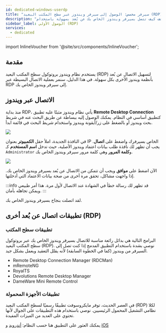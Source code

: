 ```yaml
---
id: dedicated-windows-userdp
title: "سيرفر مخصص: الوصول إلى سيرفر ويندوز عبر سطح المكتب البعيد (RDP)"
description: "اكتشف كيف تتصل بسيرفر ويندوز الخاص بك عن بُعد بسهولة باستخدام RDP وتصل إليه بأمان من أجهزة مختلفة → تعلّم المزيد الآن"
sidebar_label: الوصول الأولي (RDP)
services:
  - dedicated
---
```


import InlineVoucher from '@site/src/components/InlineVoucher';

## مقدمة

يستخدم نظام ويندوز بروتوكول سطح المكتب البعيد (RDP) لتسهيل الاتصال عن بُعد بأنظمة ويندوز الأخرى بكل سهولة. في هذا الدليل، سنمر بعملية الاتصال البسيطة عبر RDP إلى سيرفر ويندوز الخاص بك.

<InlineVoucher />

## الاتصال عبر ويندوز

منذ بداية RDP، يأتي نظام ويندوز مثبتًا عليه تطبيق **Remote Desktop Connection** كتطبيق أساسي في النظام. يمكنك الوصول إليه ببساطة عن طريق البحث عنه في شريط بحث ويندوز أو بالضغط على زر/أيقونة ويندوز واستخدام شريط البحث في قائمة ابدأ.

![](https://screensaver01.zap-hosting.com/index.php/s/TRfpNC3rACZ3KGB/preview)

في النافذة الجديدة، املأ حقل **الكمبيوتر** بعنوان IP الخاص بسيرفرك واضغط على **اتصال**. يجب أن تظهر لك نافذة طلب بيانات اعتماد ويندوز الأصلية، حيث تدخل **اسم المستخدم** كـ `Administrator` و**كلمة المرور** وهي كلمة مرور سيرفر ويندوز الخاص بك.

![](https://screensaver01.zap-hosting.com/index.php/s/GCRs6KbGHz27HBS/preview)

الآن اضغط على **موافق** ويجب أن تتمكن من الاتصال عن بُعد بسيرفر ويندوز الخاص بك. إذا واجهت مشاكل، تحقق مرة أخرى من صحة بيانات الاعتماد التي أدخلتها.

:::info
قد تظهر لك رسالة خطأ في الشهادة عند الاتصال لأول مرة. هذا أمر طبيعي ويمكن تجاهله بأمان.
:::

لقد اتصلت بنجاح بسيرفر ويندوز الخاص بك.

## تطبيقات اتصال عن بُعد أخرى (RDP)

### تطبيقات سطح المكتب

البرامج التالية هي بدائل رائعة مناسبة للاتصال بسيرفر ويندوز الخاص بك عبر بروتوكول سطح المكتب البعيد (RDP). نوصي بشدة باستخدام التطبيق المدمج إذا كنت تصل إلى السيرفر من ويندوز (كما في الخطوة السابقة) لأنه يقلل التعقيد ويعمل بشكل جيد.

- Remote Desktop Connection Manager (RDCMan)
- mRemoteNG
- RoyalTS
- Devolutions Remote Desktop Manager
- DameWare Mini Remote Control

### تطبيقات الأجهزة المحمولة

في العصر الحديث، توفر مايكروسوفت تطبيقًا رسميًا لسطح المكتب البعيد (RDP) لكلا نظامي التشغيل المحمول الرئيسيين. نوصي باستخدام هذه التطبيقات على الجوال لأنها تحتوي على العديد من الميزات المفيدة.

يمكنك العثور على التطبيق هنا حسب النظام: [أندرويد](https://play.google.com/store/apps/details?id=com.microsoft.rdc.androidx&hl=en) و [iOS](https://apps.apple.com/us/app/remote-desktop-mobile/id714464092)

<InlineVoucher />